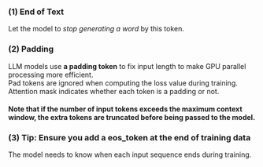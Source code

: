 ### (1) End of Text
Let the model to *stop generating a word* by this token.  

### (2) Padding
LLM models use **a padding token** to fix input length to make GPU parallel processing more efficient.  
Pad tokens are ignored when computing the loss value during training. Attention mask indicates whether each token is a padding or not.  
#### Note that if the number of input tokens exceeds the maximum context window, the extra tokens are truncated before being passed to the model.  

### (3) Tip: Ensure you add a eos_token at the end of training data
The model needs to know when each input sequence ends during training.  
